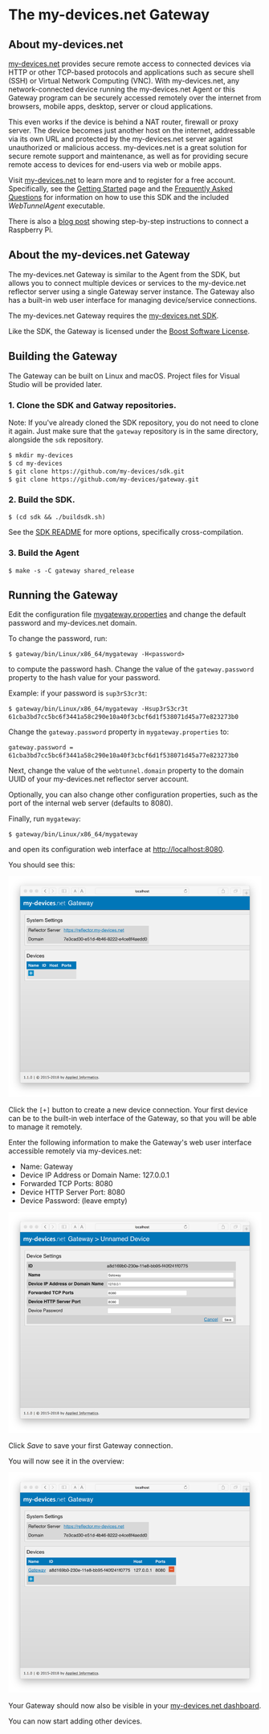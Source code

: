 # The my-devices.net Gateway

## About my-devices.net

[my-devices.net](http://www.my-devices.net) provides secure remote access to connected devices
via HTTP or other TCP-based protocols and applications such as secure shell (SSH) or
Virtual Network Computing (VNC). With my-devices.net, any network-connected device
running the my-devices.net Agent or this Gateway program can be securely accessed remotely over the
internet from browsers, mobile apps, desktop, server or cloud applications.

This even works if the device is behind a NAT router, firewall or proxy server.
The device becomes just another host on the internet, addressable via its own URL and
protected by the my-devices.net server against unauthorized or malicious access.
my-devices.net is a great solution for secure remote support and maintenance,
as well as for providing secure remote access to devices for end-users via web or
mobile apps.

Visit [my-devices.net](http://www.my-devices.net) to learn more and to register for a free account.
Specifically, see the [Getting Started](http://www.my-devices.net/getstarted.html) page and the
[Frequently Asked Questions](http://www.my-devices.net/learnmore.html) for
information on how to use this SDK and the included *WebTunnelAgent* executable.

There is also a [blog post](http://www.appinf.com/blog/?p=257) showing step-by-step instructions to connect a Raspberry Pi.


## About the my-devices.net Gateway

The my-devices.net Gateway is similar to the Agent from the SDK, but allows you to
connect multiple devices or services to the my-device.net reflector server using
a single Gateway server instance. The Gateway also has a built-in web user interface
for managing device/service connections.

The my-devices.net Gateway requires the [my-devices.net SDK](https://github.com/my-devices/sdk).

Like the SDK, the Gateway is licensed under the [Boost Software License](https://spdx.org/licenses/BSL-1.0).


## Building the Gateway

The Gateway can be built on Linux and macOS. Project files for Visual Studio will be
provided later.

### 1. Clone the SDK and Gatway repositories.

Note: If you've already cloned the SDK repository, you do not need to clone it again. Just make sure
that the `gateway` repository is in the same directory, alongside the `sdk` repository.

```
$ mkdir my-devices
$ cd my-devices
$ git clone https://github.com/my-devices/sdk.git
$ git clone https://github.com/my-devices/gateway.git
```

### 2. Build the SDK.

```
$ (cd sdk && ./buildsdk.sh)
```

See the [SDK README](https://github.com/my-devices/sdk/blob/master/README.md) for
more options, specifically cross-compilation.

### 3. Build the Agent

```
$ make -s -C gateway shared_release
```

## Running the Gateway

Edit the configuration file [mygateway.properties](mygateway.properties) and change the default password
and my-devices.net domain.

To change the password, run:

```
$ gateway/bin/Linux/x86_64/mygateway -H<password>
```

to compute the password hash. Change the value of the `gateway.password` property
to the hash value for your password.

Example: if your password is `sup3rS3cr3t`:

```
$ gateway/bin/Linux/x86_64/mygateway -Hsup3rS3cr3t
61cba3bd7cc5bc6f3441a58c290e10a40f3cbcf6d1f538071d45a77e823273b0
```

Change the `gateway.password` property in `mygateway.properties` to:

```
gateway.password = 61cba3bd7cc5bc6f3441a58c290e10a40f3cbcf6d1f538071d45a77e823273b0
```

Next, change the value of the `webtunnel.domain` property to the domain UUID of your
my-devices.net reflector server account.

Optionally, you can also change other configuration properties, such as the
port of the internal web server (defaults to 8080).

Finally, run `mygateway`:

```
$ gateway/bin/Linux/x86_64/mygateway
```

and open its configuration web interface at
[http://localhost:8080](http://localhost:8080).

You should see this:

![Gateway Web User Interface - First Start][browser1]

Click the `[+]` button to create a new device connection. Your first device
can be to the built-in web interface of the Gateway, so that you will be able
to manage it remotely.

Enter the following information to make the Gateway's web user interface accessible remotely
via my-devices.net:

  - Name: Gateway
  - Device IP Address or Domain Name: 127.0.0.1
  - Forwarded TCP Ports: 8080
  - Device HTTP Server Port: 8080
  - Device Password: (leave empty)

![Gateway Web User Interface - Add Device][browser2]

Click *Save* to save your first Gateway connection.

You will now see it in the overview:

![Gateway Web User Interface - Device Added][browser3]

Your Gateway should now also be visible in your [my-devices.net dashboard](https://reflector.my-devices.net).

You can now start adding other devices.

[browser1]: doc/images/browser1.png "Gateway Web User Interface - First Start"
[browser2]: doc/images/browser2.png "Gateway Web User Interface - Add Device"
[browser3]: doc/images/browser3.png "Gateway Web User Interface - Device Added"



